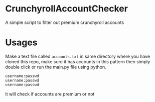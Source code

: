 # CrunchyrollAccountChecker

A simple script to filter out premium crunchyroll accounts
# Usages
Make a text file called `accounts.txt` in same directory where you have cloned this repo, make sure it has accounts in this pattern then simply double click or run the main.py file using python.
```
username:passwd
username:passwd
username:passwd
```

it will check if accounts are premium or not
